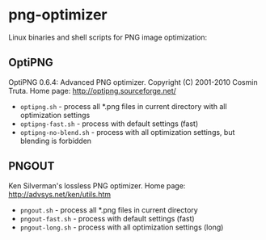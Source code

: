 png-optimizer
=============

Linux binaries and shell scripts for PNG image optimization:

OptiPNG
-------

OptiPNG 0.6.4: Advanced PNG optimizer. Copyright (C) 2001-2010 Cosmin Truta.
Home page: http://optipng.sourceforge.net/

- `optipng.sh` - process all *.png files in current directory with all optimization settings
- `optipng-fast.sh` - process with default settings (fast)
- `optipng-no-blend.sh` - process with all optimization settings, but blending is forbidden

PNGOUT
------

Ken Silverman's lossless PNG optimizer.
Home page: http://advsys.net/ken/utils.htm

- `pngout.sh` - process all *.png files in current directory
- `pngout-fast.sh` - process with default settings (fast)
- `pngout-long.sh` - process with all optimization settings (long)
